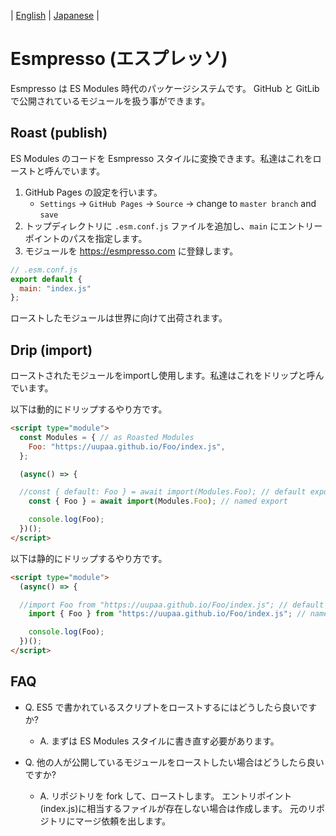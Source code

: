 | [English](README.md) | [Japanese](README.ja.md) |

# Esmpresso (エスプレッソ)

Esmpresso は ES Modules 時代のパッケージシステムです。
GitHub と GitLib で公開されているモジュールを扱う事ができます。

## Roast (publish)

ES Modules のコードを Esmpresso スタイルに変換できます。私達はこれをローストと呼んでいます。

1. GitHub Pages の設定を行います。
    - `Settings` -> `GitHub Pages` -> `Source` -> change to `master branch` and `save`
2. トップディレクトリに `.esm.conf.js` ファイルを追加し、`main` にエントリーポイントのパスを指定します。
3. モジュールを https://esmpresso.com に登録します。

```js
// .esm.conf.js
export default {
  main: "index.js"
};
```

ローストしたモジュールは世界に向けて出荷されます。

## Drip (import)

ローストされたモジュールをimportし使用します。私達はこれをドリップと呼んでいます。

以下は動的にドリップするやり方です。

```html
<script type="module">
  const Modules = { // as Roasted Modules
    Foo: "https://uupaa.github.io/Foo/index.js",
  };

  (async() => {

  //const { default: Foo } = await import(Modules.Foo); // default export
    const { Foo } = await import(Modules.Foo); // named export

    console.log(Foo);
  })();
</script>
```

以下は静的にドリップするやり方です。

```html
<script type="module">
  (async() => {

  //import Foo from "https://uupaa.github.io/Foo/index.js"; // default export
    import { Foo } from "https://uupaa.github.io/Foo/index.js"; // named export

    console.log(Foo);
  })();
</script>
```

## FAQ

- Q. ES5 で書かれているスクリプトをローストするにはどうしたら良いですか?
    - A. まずは ES Modules スタイルに書き直す必要があります。

- Q. 他の人が公開しているモジュールをローストしたい場合はどうしたら良いですか?
    - A. リポジトリを fork して、ローストします。
        エントリポイント(index.js)に相当するファイルが存在しない場合は作成します。
        元のリポジトリにマージ依頼を出します。


